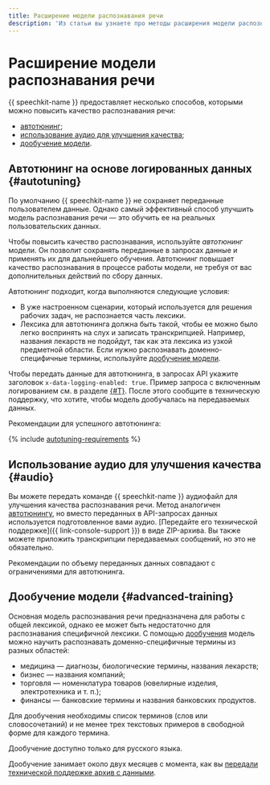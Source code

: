 ```yaml
---
title: Расширение модели распознавания речи
description: 'Из статьи вы узнаете про методы расширения модели распознавания речи: автотюнинг, дообучение модели, использование аудио для улучшения качества.'
---
```


# Расширение модели распознавания речи

{{ speechkit-name }} предоставляет несколько способов, которыми можно повысить качество распознавания речи:

* [автотюнинг](#autotuning);
* [использование аудио для улучшения качества](#audio);
* [дообучение модели](#advanced-training).


## Автотюнинг на основе логированных данных {#autotuning}

По умолчанию {{ speechkit-name }} не сохраняет переданные пользователем данные. Однако самый эффективный способ улучшить модель распознавания речи — это обучить ее на реальных пользовательских данных.

Чтобы повысить качество распознавания, используйте _автотюнинг_ модели. Он позволит сохранять переданные в запросах данные и применять их для дальнейшего обучения. Автотюнинг повышает качество распознавания в процессе работы модели, не требуя от вас дополнительных действий по сбору данных.

Автотюнинг подходит, когда выполняются следующие условия:

* В уже настроенном сценарии, который используется для решения рабочих задач, не распознается часть лексики.
* Лексика для автотюнинга должна быть такой, чтобы ее можно было легко воспринять на слух и записать транскрипцией. Например, названия лекарств не подойдут, так как эта лексика из узкой предметной области. Если нужно распознавать доменно-специфичные термины, используйте [дообучение модели](#advanced-training).

Чтобы передать данные для автотюнинга, в запросах API укажите заголовок `x-data-logging-enabled: true`. Пример запроса с включенным логированием см. в разделе [{#T}](../concepts/support-headers.md). После этого сообщите в техническую поддержку, что хотите, чтобы  модель дообучалась на передаваемых данных.

Рекомендации для успешного автотюнинга:

{% include [autotuning-requirements](../../_includes/speechkit/autotuning-requirements.md) %}

## Использование аудио для улучшения качества {#audio}

Вы можете передать команде {{ speechkit-name }} аудиофайл для улучшения качества распознавания речи. Метод аналогичен [автотюнингу](#autotuning), но вместо переданных в API-запросах данных используется подготовленное вами аудио. [Передайте его технической поддержке]({{ link-console-support }}) в виде ZIP-архива. Вы также можете приложить транскрипции передаваемых сообщений, но это не обязательно.

Рекомендации по объему переданных данных совпадают с ограничениями для автотюнинга.

## Дообучение модели {#advanced-training}

Основная модель распознавания речи предназначена для работы с общей лексикой, однако ее может быть недостаточно для распознавания специфичной лексики. С помощью [дообучения](../../glossary/ml-models.md#fine-tuning) модель можно научить распознавать доменно-специфичные термины из разных областей:

* медицина — диагнозы, биологические термины, названия лекарств;
* бизнес — названия компаний;
* торговля — номенклатура товаров (ювелирные изделия, электротехника и т. п.);
* финансы — банковские термины и названия банковских продуктов.

Для дообучения необходимы список терминов (слов или словосочетаний) и не менее трех текстовых примеров в свободной форме для каждого термина.

Дообучение доступно только для русского языка.


Дообучение занимает около двух месяцев с момента, как вы [передали технической поддержке архив с данными](upload-data-for-training.md).